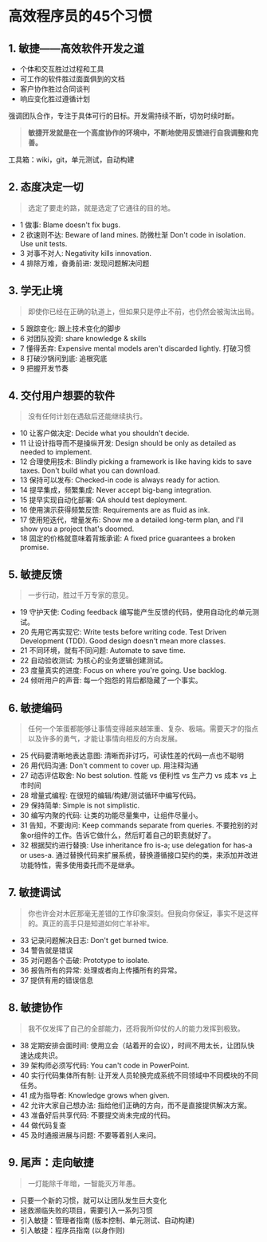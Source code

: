 # 高效程序员的45个习惯

## 1. 敏捷——高效软件开发之道

- 个体和交互胜过过程和工具
- 可工作的软件胜过面面俱到的文档
- 客户协作胜过合同谈判
- 响应变化胜过遵循计划

强调团队合作，专注于具体可行的目标。开发需持续不断，切勿时续时断。

> **敏捷开发就是在一个高度协作的环境中，不断地使用反馈进行自我调整和完善。**

工具箱：wiki，git，单元测试，自动构建

## 2. 态度决定一切

> 选定了要走的路，就是选定了它通往的目的地。

- 1 做事: Blame doesn't fix bugs.
- 2 欲速则不达: Beware of land mines. 防微杜渐 Don't code in isolation. 
    Use unit tests.
- 3 对事不对人: Negativity kills innovation.
- 4 排除万难，奋勇前进: 发现问题解决问题

## 3. 学无止境

> 即使你已经在正确的轨道上，但如果只是停止不前，也仍然会被淘汰出局。

- 5 跟踪变化: 跟上技术变化的脚步
- 6 对团队投资: share knowledge & skills
- 7 懂得丢弃: Expensive mental models aren't discarded lightly. 打破习惯
- 8 打破沙锅问到底: 追根究底
- 9 把握开发节奏

## 4. 交付用户想要的软件

> 没有任何计划在遇敌后还能继续执行。

- 10 让客户做决定: Decide what you shouldn't decide.
- 11 让设计指导而不是操纵开发: Design should be only as detailed as needed to 
    implement.
- 12 合理使用技术: Blindly picking a framework is like having kids to save 
    taxes. Don't build what you can download.
- 13 保持可以发布: Checked-in code is always ready for action.
- 14 提早集成，频繁集成: Never accept big-bang integration.
- 15 提早实现自动化部署: QA should test deployment.
- 16 使用演示获得频繁反馈: Requirements are as fluid as ink.
- 17 使用短迭代，增量发布: Show me a detailed long-term plan, and I'll show you
    a project that's doomed.
- 18 固定的价格就意味着背叛承诺: A fixed price guarantees a broken promise.

## 5. 敏捷反馈

> 一步行动，胜过千万专家的意见。

- 19 守护天使: Coding feedback 编写能产生反馈的代码，使用自动化的单元测试。
- 20 先用它再实现它: Write tests before writing code. Test Driven Development
    (TDD). Good design doesn't mean more classes.
- 21 不同环境，就有不同问题: Automate to save time.
- 22 自动验收测试: 为核心的业务逻辑创建测试。
- 23 度量真实的进度: Focus on where you're going. Use backlog.
- 24 倾听用户的声音: 每一个抱怨的背后都隐藏了一个事实。

## 6. 敏捷编码

> 任何一个笨蛋都能够让事情变得越来越笨重、复杂、极端。需要天才的指点以及许多的勇气，才能让事情向相反的方向发展。

- 25 代码要清晰地表达意图: 清晰而非讨巧，可读性差的代码一点也不聪明
- 26 用代码沟通: Don't comment to cover up. 用注释沟通
- 27 动态评估取舍: No best solution. 性能 vs 便利性 vs 生产力 vs 成本 vs
    上市时间
- 28 增量式编程: 在很短的编辑/构建/测试循环中编写代码。
- 29 保持简单: Simple is not simplistic.
- 30 编写内聚的代码: 让类的功能尽量集中，让组件尽量小。
- 31 告知，不要询问: Keep commands separate from queries.
    不要抢别的对象or组件的工作。告诉它做什么，然后盯着自己的职责就好了。
- 32 根据契约进行替换: Use inheritance fro is-a; use delegation for has-a or
    uses-a.
    通过替换代码来扩展系统，替换遵循接口契约的类，来添加并改进功能特性，需多使用委托而不是继承。

## 7. 敏捷调试

> 你也许会对木匠那毫无差错的工作印象深刻。但我向你保证，事实不是这样的。真正的高手只是知道如何亡羊补牢。

- 33 记录问题解决日志: Don't get burned twice.
- 34 警告就是错误
- 35 对问题各个击破: Prototype to isolate.
- 36 报告所有的异常: 处理或者向上传播所有的异常。
- 37 提供有用的错误信息

## 8. 敏捷协作

> 我不仅发挥了自己的全部能力，还将我所仰仗的人的能力发挥到极致。

- 38 定期安排会面时间: 使用立会（站着开的会议），时间不用太长，让团队快速达成共识。
- 39 架构师必须写代码: You can't code in PowerPoint.
- 40 实行代码集体所有制: 让开发人员轮换完成系统不同领域中不同模块的不同任务。
- 41 成为指导者: Knowledge grows when given.
- 42 允许大家自己想办法: 指给他们正确的方向，而不是直接提供解决方案。
- 43 准备好后共享代码: 不要提交尚未完成的代码。
- 44 做代码复查
- 45 及时通报进展与问题: 不要等着别人来问。

## 9. 尾声：走向敏捷

> 一灯能除千年暗，一智能灭万年愚。

- 只要一个新的习惯，就可以让团队发生巨大变化
- 拯救濒临失败的项目，需要引入一系列习惯
- 引入敏捷：管理者指南 (版本控制、单元测试、自动构建)
- 引入敏捷：程序员指南 (以身作则)
